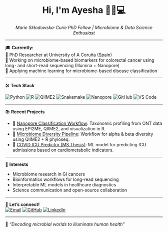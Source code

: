 <h1 align="center">Hi, I'm Ayesha 👩‍🔬💻</h1>
<p align="center">
  <em>Marie Skłodowska-Curie PhD Fellow | Microbiome & Data Science Enthusiast</em>
</p>

---

🎓 **Currently:**  
🔬 PhD Researcher at University of A Coruña (Spain)  
🧫 Working on microbiome-based biomarkers for colorectal cancer using long- and short-read sequencing (Illumina + Nanopore)  
🧠 Applying machine learning for microbiome-based disease classification

---

🛠️ **Tech Stack**  

![Python](https://img.shields.io/badge/-Python-3776AB?style=flat&logo=python&logoColor=white)
![R](https://img.shields.io/badge/-R-276DC3?style=flat&logo=r&logoColor=white)
![QIIME2](https://img.shields.io/badge/-QIIME2-FFDD44?style=flat&logo=qiime2&logoColor=black)
![Snakemake](https://img.shields.io/badge/-Snakemake-000000?style=flat)
![Nanopore](https://img.shields.io/badge/-Nanopore-4ECDC4?style=flat)
![GitHub](https://img.shields.io/badge/-GitHub-181717?style=flat&logo=github)
![VS Code](https://img.shields.io/badge/-VS%20Code-007ACC?style=flat&logo=visual-studio-code)

---

📚 **Recent Projects**
- 🧬 [Nanopore Classification Workflow](https://github.com/Ayesha-a-wasim/nanopore-taxonomic-workflow): Taxonomic profiling from ONT data using EPI2ME, QIIME2, and visualization in R.
- 🧫 [Microbiome Diversity Pipeline](https://github.com/Ayesha-a-wasim/microbiome-diversity-q2): Workflow for alpha & beta diversity using QIIME2 + R phyloseq.
- 🤖 [COVID ICU Predictor (MS Thesis)](https://github.com/Ayesha-a-wasim/ICU-prediction): ML model for predicting ICU admissions based on cardiometabolic indicators.

---

🧠 **Interests**
- Microbiome research in GI cancers  
- Bioinformatics workflows for long-read sequencing  
- Interpretable ML models in healthcare diagnostics  
- Science communication and open-source collaboration  

---

💌 **Let’s connect!**  
[![Email](https://img.shields.io/badge/-ayesha.wasim@udc.es-D14836?style=flat&logo=gmail&logoColor=white)](mailto:ayesha.wasim@udc.es)
[![GitHub](https://img.shields.io/badge/-GitHub-181717?style=flat&logo=github)](https://github.com/Ayesha-a-wasim)
[![LinkedIn](https://img.shields.io/badge/-LinkedIn-0077B5?style=flat&logo=linkedin&logoColor=white)](https://www.linkedin.com/in/ayesha-wasim/)

---
🦠 *“Decoding microbial worlds to illuminate human health”*

